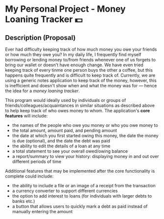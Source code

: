 # My Personal Project - Money Loaning Tracker 💵

## Description (Proposal)
Ever had difficulty keeping track of how much money you owe your friends or how much they owe you? In my daily life, I frequently find myself borrowing or lending money to/from friends whenever one of us forgets to bring our wallet or doesn't have enough change. We have even tried keeping track of every tinme one person buys the other a coffee, but this happens quite frequently and is difficult to keep track of. Currently, we are using a generic notes application to keep track of the money, however, this is inefficient and doesn't show when and what the money was for — hence the idea for a *money loaning tracker*. 

This program would ideally used by individuals or groups of friends/colleagues/acquaintances in similar situations as described above to help keep track of who owes money to whom. The application's **core features** will include:
- the names of the people who owe you money or who you owe money to
- the total amount, amount paid, and pending amount
- the date at which you first started owing this money, the date the money is due (optional), and the date the debt was paid
- the ability to edit the details of a loan at any time
- a total statement to see your overall owed/owing balance
- a report/summary to view your history: displaying money in and out over different periods of time

Additional features that may be implemented after the core functionality is complete could include:
- the ability to include a file or an image of a receipt from the transaction
- a currency converter to support different currencies
- the option to add interest to loans (for individuals with larger debts to banks etc.)
- a button that allows users to quickly mark a debt as paid instead of manually entering the amount